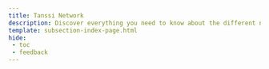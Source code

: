 ```yaml
---
title: Tanssi Network
description: Discover everything you need to know about the different networks in the Tanssi ecosystem and get started developing and interacting with each of them.
template: subsection-index-page.html
hide:
 - toc
 - feedback
---
```

